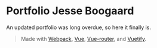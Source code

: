 # Portfolio Jesse Boogaard

An updated portfolio was long overdue, so here it finally is.

> Made with [Webpack](https://webpack.js.org/), [Vue](https://vuejs.org/), [Vue-router](https://router.vuejs.org/), and [Vuetify](https://vuetifyjs.com/en/).

